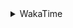 <details>
 <summary>WakaTime</summary>

<!--START_SECTION:waka-->
![Profile Views](http://img.shields.io/badge/Profile%20Views-8-blue)

**🐱 My GitHub Data** 

> 🏆 451 Contributions in the Year 2021
 > 
> 📦 249.1 kB Used in GitHub's Storage 
 > 
> 🚫 Not Opted to Hire
 > 
> 📜 49 Public Repositories 
 > 
> 🔑 1 Private Repository 
 > 
**I'm an Early 🐤** 

```text
🌞 Morning    49 commits     ███░░░░░░░░░░░░░░░░░░░░░░   14.89% 
🌆 Daytime    129 commits    █████████░░░░░░░░░░░░░░░░   39.21% 
🌃 Evening    128 commits    █████████░░░░░░░░░░░░░░░░   38.91% 
🌙 Night      23 commits     █░░░░░░░░░░░░░░░░░░░░░░░░   6.99%

```
📅 **I'm Most Productive on Thursday** 

```text
Monday       56 commits     ████░░░░░░░░░░░░░░░░░░░░░   17.02% 
Tuesday      50 commits     ███░░░░░░░░░░░░░░░░░░░░░░   15.2% 
Wednesday    47 commits     ███░░░░░░░░░░░░░░░░░░░░░░   14.29% 
Thursday     63 commits     ████░░░░░░░░░░░░░░░░░░░░░   19.15% 
Friday       46 commits     ███░░░░░░░░░░░░░░░░░░░░░░   13.98% 
Saturday     31 commits     ██░░░░░░░░░░░░░░░░░░░░░░░   9.42% 
Sunday       36 commits     ██░░░░░░░░░░░░░░░░░░░░░░░   10.94%

```


📊 **This Week I Spent My Time On** 

```text
⌚︎ Time Zone: Asia/Shanghai

💬 Programming Languages: 
Go                       4 hrs 4 mins        ██████████░░░░░░░░░░░░░░░   40.69% 
YAML                     2 hrs 39 mins       ██████░░░░░░░░░░░░░░░░░░░   26.53% 
Markdown                 1 hr 44 mins        ████░░░░░░░░░░░░░░░░░░░░░   17.39% 
Java                     19 mins             ░░░░░░░░░░░░░░░░░░░░░░░░░   3.23% 
Other                    16 mins             ░░░░░░░░░░░░░░░░░░░░░░░░░   2.73%

🔥 Editors: 
VS Code                  9 hrs 42 mins       ████████████████████████░   96.88% 
IntelliJ                 18 mins             ░░░░░░░░░░░░░░░░░░░░░░░░░   3.12%

🐱‍💻 Projects: 
blog                     4 hrs 21 mins       ███████████░░░░░░░░░░░░░░   43.53% 
leetcode                 2 hrs 27 mins       ██████░░░░░░░░░░░░░░░░░░░   24.56% 
actions-starcharts       1 hr 31 mins        ███░░░░░░░░░░░░░░░░░░░░░░   15.27% 
netpoll                  53 mins             ██░░░░░░░░░░░░░░░░░░░░░░░   8.95% 
untitled                 18 mins             ░░░░░░░░░░░░░░░░░░░░░░░░░   3.12%

💻 Operating System: 
Windows                  9 hrs 7 mins        ██████████████████████░░░   91.02% 
Linux                    54 mins             ██░░░░░░░░░░░░░░░░░░░░░░░   8.98%

```

**I Mostly Code in Go** 

```text
Go                       16 repos            ███████████░░░░░░░░░░░░░░   47.06% 
Java                     9 repos             ██████░░░░░░░░░░░░░░░░░░░   26.47% 
Python                   2 repos             █░░░░░░░░░░░░░░░░░░░░░░░░   5.88% 
Vue                      2 repos             █░░░░░░░░░░░░░░░░░░░░░░░░   5.88% 
C#                       1 repo              ░░░░░░░░░░░░░░░░░░░░░░░░░   2.94%

```


**Timeline**

![Chart not found](https://raw.githubusercontent.com/MaoLongLong/MaoLongLong/main/charts/bar_graph.png) 


 Last Updated on 08/10/2021
<!--END_SECTION:waka-->

</details>
